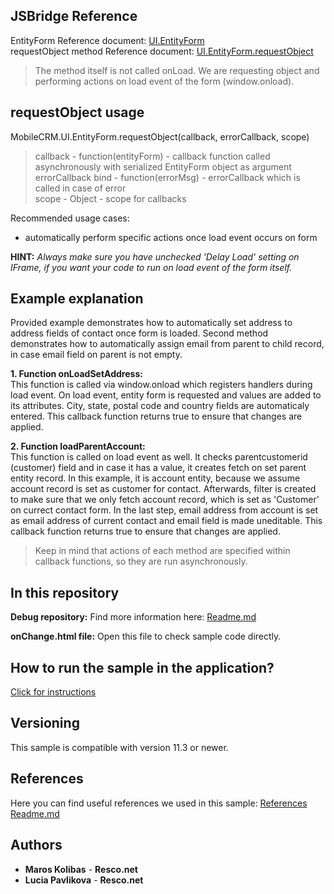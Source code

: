 ## JSBridge Reference

EntityForm Reference document: [UI.EntityForm](https://www.resco.net/javascript-bridge-reference/#MobileCRM_UI_EntityForm)
<br />requestObject method Reference document: [UI.EntityForm.requestObject](https://www.resco.net/javascript-bridge-reference/#MobileCRM_UI_EntityForm_requestObject)

> The method itself is not called onLoad. We are requesting object and performing actions on load event of the form (window.onload).

## requestObject usage

MobileCRM.UI.EntityForm.requestObject(callback, errorCallback, scope)

> callback - function(entityForm) - callback function called asynchronously with serialized EntityForm object as argument
<br /> errorCallback bind - function(errorMsg) - errorCallback which is called in case of error
<br />scope - Object - scope for callbacks

Recommended usage cases:
- automatically perform specific actions once load event occurs on form

**HINT:** *Always make sure you have unchecked 'Delay Load' setting on IFrame, if you want your code to run on load event of the form itself.*

## Example explanation

Provided example demonstrates how to automatically set address to address fields of contact once form is loaded. Second method demonstrates how to automatically assign email from parent to child record, in case email field on parent is not empty.

**1.	Function onLoadSetAddress:**
<br /> This function is called via window.onload which registers handlers during load event. On load event, entity form is requested and values are added to its attributes. City, state, postal code and country fields are automaticaly entered. This callback function returns true to ensure that changes are applied.

**2.	Function loadParentAccount:**
<br />This function is called on load event as well. It checks parentcustomerid (customer) field and in case it has a value, it creates fetch on set parent entity record. In this example, it is account entity, because we assume account record is set as customer for contact. Afterwards, filter is created to make sure that we only fetch account record, which is set as 'Customer' on currect contact form. In the last step, email address from account is set as email address of current contact and email field is made uneditable. This callback function returns true to ensure that changes are applied.

> Keep in mind that actions of each method are specified within callback functions, so they are run asynchronously.

## In this repository
    
**Debug repository:**
Find more information here: [Readme.md](https://github.com/Resconet/JSBridge/blob/master/samples/UI/EntityForm/onLoad/Debug/README.md)

**onChange.html file:**
Open this file to check sample code directly.

## How to run the sample in the application?

[Click for instructions](https://github.com/Resconet/JSBridge/tree/master/samples)

## Versioning

This sample is compatible with version 11.3 or newer.

## References

Here you can find useful references we used in this sample: [References Readme.md](https://github.com/Resconet/JSBridge/blob/master/README.md) 

## Authors

* **Maros Kolibas** - **Resco.net**
* **Lucia Pavlikova** - **Resco.net**
